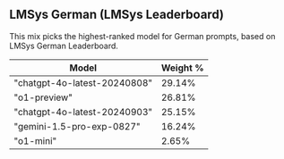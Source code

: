 ## LMSys German (LMSys Leaderboard)

This mix picks the highest-ranked model for German prompts, based on LMSys German Leaderboard.

| Model | Weight % |
|-------|----------|
| "chatgpt-4o-latest-20240808" | 29.14% |
| "o1-preview" | 26.81% |
| "chatgpt-4o-latest-20240903" | 25.15% |
| "gemini-1.5-pro-exp-0827" | 16.24% |
| "o1-mini" | 2.65% |
